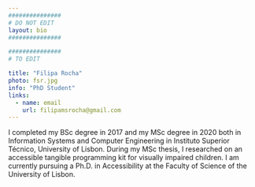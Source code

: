 ```yaml
---
###############
# DO NOT EDIT
layout: bio
###############

###############
# TO EDIT

title: "Filipa Rocha"
photo: fsr.jpg
info: "PhD Student"
links:
  - name: email
    url: filipamsrocha@gmail.com
---
```


I completed my BSc degree in 2017 and my MSc degree in 2020 both in Information Systems and Computer Engineering in Instituto Superior Técnico, University of Lisbon. During my MSc thesis, I researched on an accessible tangible programming kit for visually impaired children. I am currently pursuing a Ph.D. in Accessibility at the Faculty of Science of the University of Lisbon.
